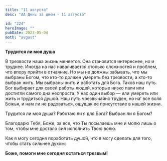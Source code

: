 ```yaml
---
title: "11 августа"
desc: "АА День за днем - 11 августа"

id: "224"
heroImage: ""
pubDate: 2023-05-04
moth: "avgust"
---
```


**Трудится ли моя душа**

В трезвости наша жизнь меняется. Она становится интереснее, но и труднее.
Иногда на нас наваливается столько сложностей и проблем, что впору прийти в
отчаяние. Но мы не должны забывать, что мы выбраны Богом, что кто-то должен
умереть без трезвости, а кто-то выбран жить. Мы выбраны жить и работать для
Бога. Таков наш путь. Бог выбирает для своей работы людей, которые низко пали
или достигли самого дна неспроста. У нас один выбор — или умереть или жить и
трудиться душой. Наш путь чрезвычайно труден, но на’ все воля Божья, и нам ли
не радоваться, ощущая ее присутствие в нашей жизни.

Трудится ли моя душа? Работаю ли я для Бога? Выбран ли я Богом?

Благодарю Тебя, Боже, за все, что Ты посылаешь мне и молю лишь о том, чтобы
мне достало сил исполнить Твою волю.

Как я могу сегодня поработать душой, что я могу сделать для того, чтобы стать
сильнее духом:

**Боже, помоги мне сегодня остаться трезвым!**
